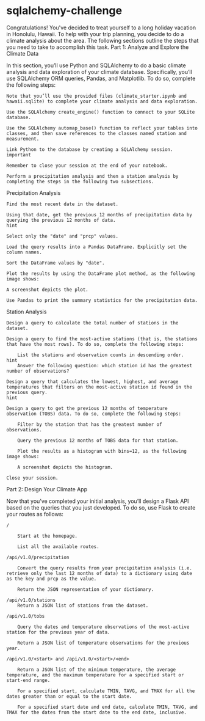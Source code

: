# sqlalchemy-challenge


Congratulations! You've decided to treat yourself to a long holiday vacation in Honolulu, Hawaii. To help with your trip planning, you decide to do a climate analysis about the area. The following sections outline the steps that you need to take to accomplish this task.
Part 1: Analyze and Explore the Climate Data

In this section, you’ll use Python and SQLAlchemy to do a basic climate analysis and data exploration of your climate database. Specifically, you’ll use SQLAlchemy ORM queries, Pandas, and Matplotlib. To do so, complete the following steps:

    Note that you’ll use the provided files (climate_starter.ipynb and hawaii.sqlite) to complete your climate analysis and data exploration.

    Use the SQLAlchemy create_engine() function to connect to your SQLite database.

    Use the SQLAlchemy automap_base() function to reflect your tables into classes, and then save references to the classes named station and measurement.

    Link Python to the database by creating a SQLAlchemy session.
    important

    Remember to close your session at the end of your notebook.

    Perform a precipitation analysis and then a station analysis by completing the steps in the following two subsections.

Precipitation Analysis

    Find the most recent date in the dataset.

    Using that date, get the previous 12 months of precipitation data by querying the previous 12 months of data.
    hint

    Select only the "date" and "prcp" values.

    Load the query results into a Pandas DataFrame. Explicitly set the column names.

    Sort the DataFrame values by "date".

    Plot the results by using the DataFrame plot method, as the following image shows:

    A screenshot depicts the plot.

    Use Pandas to print the summary statistics for the precipitation data.

Station Analysis

    Design a query to calculate the total number of stations in the dataset.

    Design a query to find the most-active stations (that is, the stations that have the most rows). To do so, complete the following steps:

        List the stations and observation counts in descending order.
    hint
        Answer the following question: which station id has the greatest number of observations?

    Design a query that calculates the lowest, highest, and average temperatures that filters on the most-active station id found in the previous query.
    hint

    Design a query to get the previous 12 months of temperature observation (TOBS) data. To do so, complete the following steps:

        Filter by the station that has the greatest number of observations.

        Query the previous 12 months of TOBS data for that station.

        Plot the results as a histogram with bins=12, as the following image shows:

        A screenshot depicts the histogram.

    Close your session.

Part 2: Design Your Climate App

Now that you’ve completed your initial analysis, you’ll design a Flask API based on the queries that you just developed. To do so, use Flask to create your routes as follows:

    /

        Start at the homepage.

        List all the available routes.

    /api/v1.0/precipitation

        Convert the query results from your precipitation analysis (i.e. retrieve only the last 12 months of data) to a dictionary using date as the key and prcp as the value.

        Return the JSON representation of your dictionary.

    /api/v1.0/stations
        Return a JSON list of stations from the dataset.

    /api/v1.0/tobs

        Query the dates and temperature observations of the most-active station for the previous year of data.

        Return a JSON list of temperature observations for the previous year.

    /api/v1.0/<start> and /api/v1.0/<start>/<end>

        Return a JSON list of the minimum temperature, the average temperature, and the maximum temperature for a specified start or start-end range.

        For a specified start, calculate TMIN, TAVG, and TMAX for all the dates greater than or equal to the start date.

        For a specified start date and end date, calculate TMIN, TAVG, and TMAX for the dates from the start date to the end date, inclusive.
